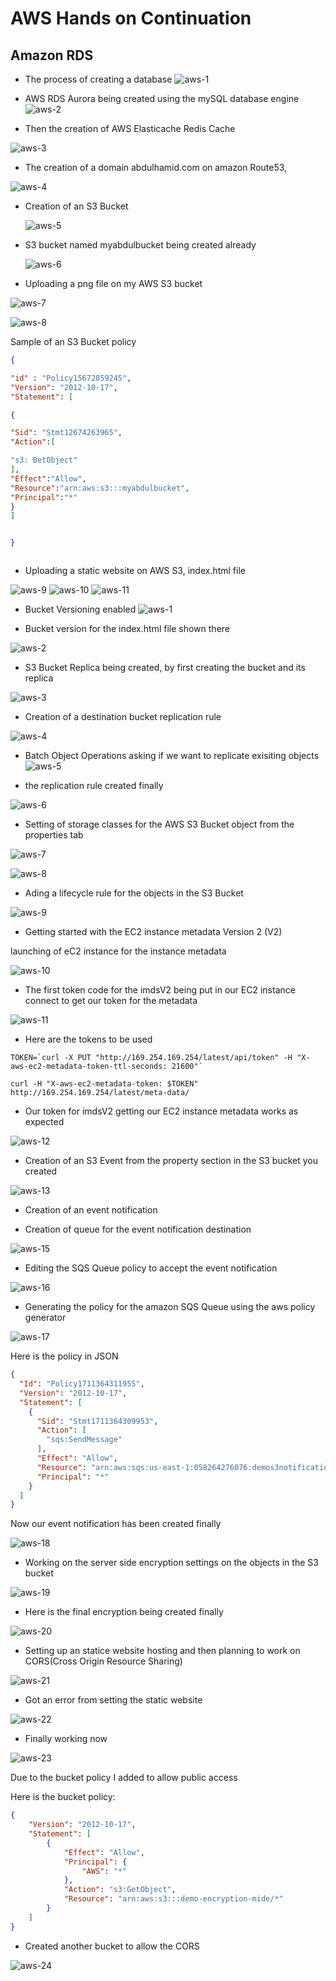 
# AWS Hands on Continuation

## Amazon RDS

- The process of creating a database
  ![aws-1](https://github.com/Ham12-3/AWS-Hands-on-1/assets/93613316/7b4cbc2b-de2a-4c6c-9e5e-7f871b51b75e)


- AWS RDS Aurora being created using the mySQL database engine
![aws-2](https://github.com/Ham12-3/AWS-Hands-on-1/assets/93613316/6005c8d5-ab98-408f-9224-773469d3aefc)

- Then the creation of AWS Elasticache Redis Cache

![aws-3](https://github.com/Ham12-3/AWS-Hands-on-1/assets/93613316/676b8d3a-bc7a-476d-8e79-de1f5cbd7f16)

- The creation of a domain abdulhamid.com on amazon Route53,

![aws-4](https://github.com/Ham12-3/AWS-Hands-on-1/assets/93613316/9cd2de89-9aee-4622-98e7-eb202f8a0778)

- Creation of an S3 Bucket

  ![aws-5](https://github.com/Ham12-3/AWS-Hands-on-1/assets/93613316/51d727b4-6a4b-4af0-840a-24698a4007dc)

- S3 bucket named myabdulbucket being created already

  ![aws-6](https://github.com/Ham12-3/AWS-Hands-on-1/assets/93613316/e8be402b-e9e0-4735-a24c-cd0621aa445e)

- Uploading a png file on my AWS S3 bucket

![aws-7](https://github.com/Ham12-3/AWS-Hands-on-1/assets/93613316/e2db96bd-c074-4873-9119-0bc8364ec011)

![aws-8](https://github.com/Ham12-3/AWS-Hands-on-1/assets/93613316/caaa4e22-ac53-43a8-b545-046ac661a210)


Sample of an S3 Bucket policy
```JSON
{

"id" : "Policy15672859245",
"Version": "2012-10-17",
"Statement": [

{

"Sid": "Stmt12674263965",
"Action":[

"s3: BetObject"
],
"Effect":"Allow",
"Resource":"arn:aws:s3:::myabdulbucket",
"Principal":"*"
}
]


}



```

- Uploading a static website on AWS S3, index.html file

![aws-9](https://github.com/Ham12-3/AWS-Hands-on-1/assets/93613316/bf9201f5-37aa-4d2d-b6fd-5a298fccdaea)
![aws-10](https://github.com/Ham12-3/AWS-Hands-on-1/assets/93613316/76e928d1-e73e-4436-b5e3-480e043f163a)
![aws-11](https://github.com/Ham12-3/AWS-Hands-on-1/assets/93613316/2a9d7375-7ab6-4f37-8948-dfcbeac46fd1)

- Bucket Versioning enabled
![aws-1](https://github.com/Ham12-3/AWS-Hands-on-1/assets/93613316/e32fadca-d338-48ec-be54-3e2a5fba8ef9)

- Bucket version for the index.html file shown there

![aws-2](https://github.com/Ham12-3/AWS-Hands-on-1/assets/93613316/168e63cb-19fa-461b-adc9-3aa9c2d1e0cd)

- S3 Bucket Replica being created, by first creating the bucket and its replica


![aws-3](https://github.com/Ham12-3/AWS-Hands-on-1/assets/93613316/9a97e2ec-53d9-435b-bdff-2f80159ef30f)


- Creation of a destination bucket replication rule

![aws-4](https://github.com/Ham12-3/AWS-Hands-on-1/assets/93613316/568afb53-29c6-4423-a03e-bf1c5a39089e)


- Batch Object Operations asking if we want to replicate exisiting objects
![aws-5](https://github.com/Ham12-3/AWS-Hands-on-1/assets/93613316/185fcfe9-5f4a-4271-9703-d15348db6a8b)

  
- the replication rule created finally

![aws-6](https://github.com/Ham12-3/AWS-Hands-on-1/assets/93613316/0aa30582-b8f7-473e-bcf6-9df13473368f)


- Setting of storage classes for the AWS S3 Bucket object from the properties tab


![aws-7](https://github.com/Ham12-3/AWS-Hands-on-1/assets/93613316/0a5ff87b-0a6c-4a8c-aaa8-d0d3e6f76dd8)

![aws-8](https://github.com/Ham12-3/AWS-Hands-on-1/assets/93613316/9d84473d-f8e9-44f4-9a83-10644dfe4d17)


- Ading a lifecycle rule for the objects in the S3 Bucket


![aws-9](https://github.com/Ham12-3/AWS-Hands-on-1/assets/93613316/fc4ea461-504b-4697-a448-9813722ee911)

- Getting started with the EC2 instance metadata Version 2 (V2)

launching of eC2 instance for the instance metadata

![aws-10](https://github.com/Ham12-3/AWS-Hands-on-1/assets/93613316/9d0da330-9fd6-4b19-a04d-6b506ecf32e3)

- The first token code for the imdsV2 being put in our EC2 instance connect to get our token for the metadata

![aws-11](https://github.com/Ham12-3/AWS-Hands-on-1/assets/93613316/c337a7da-37f2-4f6d-af3e-ab335d995fb5)

- Here are the tokens to be used

```shell
TOKEN=`curl -X PUT "http://169.254.169.254/latest/api/token" -H "X-aws-ec2-metadata-token-ttl-seconds: 21600"`

```

```shell
curl -H "X-aws-ec2-metadata-token: $TOKEN" http://169.254.169.254/latest/meta-data/
```

- Our token for imdsV2 getting our EC2 instance metadata works as expected


![aws-12](https://github.com/Ham12-3/AWS-Hands-on-1/assets/93613316/958e741d-ab48-4c6f-b140-67dc8fbe168b)


- Creation of an S3 Event from the property section in the S3 bucket you created


![aws-13](https://github.com/Ham12-3/AWS-Hands-on-1/assets/93613316/bbf40865-44a3-4db2-9985-e9714702a3ac)

- Creation of an event notification




- Creation of queue for the event notification destination


![aws-15](https://github.com/Ham12-3/AWS-Hands-on-1/assets/93613316/ebd7eeb7-4cfc-44c2-9315-15cb02d4008e)

- Editing the SQS Queue policy to accept the event notification

![aws-16](https://github.com/Ham12-3/AWS-Hands-on-1/assets/93613316/7833f3fe-2d8a-4bb5-a275-4d6bec4eae06)

- Generating the policy for the amazon SQS Queue using the aws policy generator

![aws-17](https://github.com/Ham12-3/AWS-Hands-on-1/assets/93613316/fad57e58-0104-4c36-9348-941ababe1f7f)

Here is the policy in JSON

```JSON
{
  "Id": "Policy1711364311955",
  "Version": "2012-10-17",
  "Statement": [
    {
      "Sid": "Stmt1711364309953",
      "Action": [
        "sqs:SendMessage"
      ],
      "Effect": "Allow",
      "Resource": "arn:aws:sqs:us-east-1:058264276076:demos3notification",
      "Principal": "*"
    }
  ]
}
```
Now our event notification has been created finally

![aws-18](https://github.com/Ham12-3/AWS-Hands-on-1/assets/93613316/497b9e60-c836-48db-8d33-9b3fad1a6c5a)

- Working on the server side encryption settings on the objects in the S3 bucket

![aws-19](https://github.com/Ham12-3/AWS-Hands-on-1/assets/93613316/54ec16d7-1d42-4ad1-a766-112630a5cd59)


- Here is the final encryption being created finally

![aws-20](https://github.com/Ham12-3/AWS-Hands-on-1/assets/93613316/274213c6-fa72-47e3-a645-248d0393671a)

- Setting up an statice website hosting and then planning to work on CORS(Cross Origin Resource Sharing)

![aws-21](https://github.com/Ham12-3/AWS-Hands-on-1/assets/93613316/40d2a591-cc5a-447b-84ca-7f2e2b6baa5e)

- Got an error from setting the static website

![aws-22](https://github.com/Ham12-3/AWS-Hands-on-1/assets/93613316/860e1401-d877-4808-9d62-0b3a740de37e)

- Finally working now

![aws-23](https://github.com/Ham12-3/AWS-Hands-on-1/assets/93613316/cdd792b4-0694-49c6-89d3-942d4893a97d)

Due to the bucket policy I added to allow public access

Here is the bucket policy:

```JSON
{
    "Version": "2012-10-17",
    "Statement": [
        {
            "Effect": "Allow",
            "Principal": {
                "AWS": "*"
            },
            "Action": "s3:GetObject",
            "Resource": "arn:aws:s3:::demo-encryption-mide/*"
        }
    ]
}

```


- Created another bucket to allow the CORS


![aws-24](https://github.com/Ham12-3/AWS-Hands-on-1/assets/93613316/b8b22ff0-6138-4af3-aad2-156247453d47)





